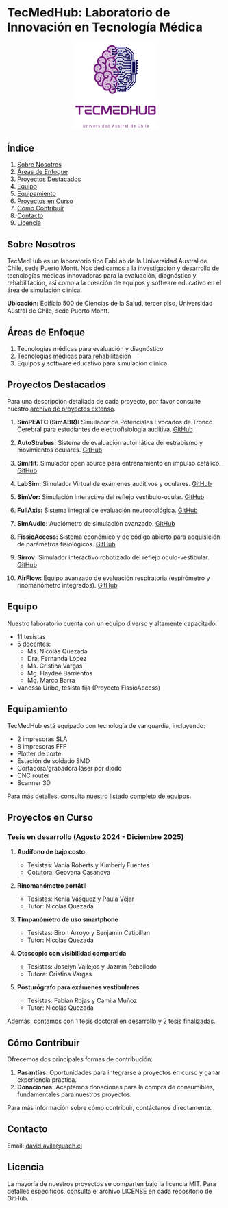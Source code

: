 # TecMedHub: Laboratorio de Innovación en Tecnología Médica

<p align="center">
<img src="logo.png" alt="TecMedHub Logo" width="200"/>
</p>

## Índice
1. [Sobre Nosotros](#sobre-nosotros)
2. [Áreas de Enfoque](#áreas-de-enfoque)
3. [Proyectos Destacados](#proyectos-destacados)
4. [Equipo](#equipo)
5. [Equipamiento](#equipamiento)
6. [Proyectos en Curso](#proyectos-en-curso)
7. [Cómo Contribuir](#cómo-contribuir)
8. [Contacto](#contacto)
9. [Licencia](#licencia)

## Sobre Nosotros

TecMedHub es un laboratorio tipo FabLab de la Universidad Austral de Chile, sede Puerto Montt. Nos dedicamos a la investigación y desarrollo de tecnologías médicas innovadoras para la evaluación, diagnóstico y rehabilitación, así como a la creación de equipos y software educativo en el área de simulación clínica.

**Ubicación:** Edificio 500 de Ciencias de la Salud, tercer piso, Universidad Austral de Chile, sede Puerto Montt.

## Áreas de Enfoque

1. Tecnologías médicas para evaluación y diagnóstico
2. Tecnologías médicas para rehabilitación
3. Equipos y software educativo para simulación clínica

## Proyectos Destacados

Para una descripción detallada de cada proyecto, por favor consulte nuestro [archivo de proyectos extenso](extensive.md).

1. **SimPEATC (SimABR):** Simulador de Potenciales Evocados de Tronco Cerebral para estudiantes de electrofisiología auditiva.
   [GitHub](https://github.com/TecMedHub/SimPEATC)

2. **AutoStrabus:** Sistema de evaluación automática del estrabismo y movimientos oculares.
   [GitHub](https://github.com/TecMedHub/AutoStrabus)

3. **SimHit:** Simulador open source para entrenamiento en impulso cefálico.
   [GitHub](https://github.com/TecMedHub/SimHit)

4. **LabSim:** Simulador Virtual de exámenes auditivos y oculares.
   [GitHub](https://github.com/TecMedHub/LabSim)

5. **SimVor:** Simulación interactiva del reflejo vestíbulo-ocular.
   [GitHub](https://github.com/TecMedHub/SimVor)

6. **FullAxis:** Sistema integral de evaluación neurootológica.
   [GitHub](https://github.com/TecMedHub/FullAxis)

7. **SimAudio:** Audiómetro de simulación avanzado.
   [GitHub](https://github.com/TecMedHub/SimAudio)

8. **FissioAccess:** Sistema económico y de código abierto para adquisición de parámetros fisiológicos.
   [GitHub](https://github.com/TecMedHub/FissioAccess)

9. **Sirrov:** Simulador interactivo robotizado del reflejo óculo-vestibular.
   [GitHub](https://github.com/TecMedHub/Sirrov)

10. **AirFlow:** Equipo avanzado de evaluación respiratoria (espirómetro y rinomanómetro integrados).
    [GitHub](https://github.com/TecMedHub/AirFlow)

## Equipo

Nuestro laboratorio cuenta con un equipo diverso y altamente capacitado:

- 11 tesistas
- 5 docentes:
  - Ms. Nicolás Quezada
  - Dra. Fernanda López
  - Ms. Cristina Vargas
  - Mg. Haydeé Barrientos
  - Mg. Marco Barra
- Vanessa Uribe, tesista fija (Proyecto FissioAccess)

## Equipamiento

TecMedHub está equipado con tecnología de vanguardia, incluyendo:

- 2 impresoras SLA
- 8 impresoras FFF
- Plotter de corte
- Estación de soldado SMD
- Cortadora/grabadora láser por diodo
- CNC router
- Scanner 3D

Para más detalles, consulta nuestro [listado completo de equipos](equipment.md).

## Proyectos en Curso

### Tesis en desarrollo (Agosto 2024 - Diciembre 2025)

1. **Audífono de bajo costo**
   - Tesistas: Vania Roberts y Kimberly Fuentes
   - Cotutora: Geovana Casanova

2. **Rinomanómetro portátil**
   - Tesistas: Kenia Vásquez y Paula Véjar
   - Tutor: Nicolás Quezada

3. **Timpanómetro de uso smartphone**
   - Tesistas: Biron Arroyo y Benjamín Catipillan
   - Tutor: Nicolás Quezada

4. **Otoscopio con visibilidad compartida**
   - Tesistas: Joselyn Vallejos y Jazmín Rebolledo
   - Tutora: Cristina Vargas

5. **Posturógrafo para exámenes vestibulares**
   - Tesistas: Fabian Rojas y Camila Muñoz
   - Tutor: Nicolás Quezada

Además, contamos con 1 tesis doctoral en desarrollo y 2 tesis finalizadas.

## Cómo Contribuir

Ofrecemos dos principales formas de contribución:

1. **Pasantías:** Oportunidades para integrarse a proyectos en curso y ganar experiencia práctica.
2. **Donaciones:** Aceptamos donaciones para la compra de consumibles, fundamentales para nuestros proyectos.

Para más información sobre cómo contribuir, contáctanos directamente.

## Contacto

Email: david.avila@uach.cl

## Licencia

La mayoría de nuestros proyectos se comparten bajo la licencia MIT. Para detalles específicos, consulta el archivo LICENSE en cada repositorio de GitHub.
